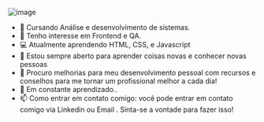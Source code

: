 ![image](https://github.com/andersongulartew/andersongulartew/assets/146239794/1242229d-464c-4bea-b0c0-61bda4d03c42)

- 🔭 Cursando Análise e desenvolvimento de sistemas.
- 👀 Tenho interesse em Frontend e QA.
- 💻 Atualmente aprendendo HTML, CSS, e Javascript 
- 🤝 Estou sempre aberto para aprender coisas novas e conhecer novas pessoas 
- 🤔 Procuro melhorias para meu desenvolvimento pessoal com recursos e conselhos para me tornar um profissional melhor a cada dia!
- 🌱 Em constante aprendizado..
- 📫 Como entrar em contato comigo: você pode entrar em contato comigo via Linkedin ou Email . Sinta-se a vontade para fazer isso!


<!---
andersongulartew/andersongulartew is a ✨ special ✨ repository because its `README.md` (this file) appears on your GitHub profile.
You can click the Preview link to take a look at your changes.
--->
